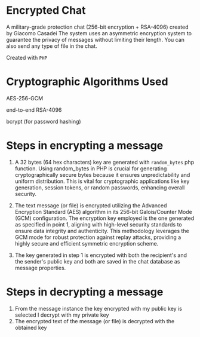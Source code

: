 # Encrypted Chat
A military-grade protection chat (256-bit encryption + RSA-4096) created by Giacomo Casadei
The system uses an asymmetric encryption system to guarantee the privacy of messages without limiting their length.
You can also send any type of file in the chat.

Created with `PHP`

# Cryptographic Algorithms Used
AES-256-GCM

end-to-end RSA-4096

bcrypt (for password hashing)

# Steps in encrypting a message
1) A 32 bytes (64 hex characters) key are generated with `random_bytes` php function.
   Using random_bytes in PHP is crucial for generating cryptographically secure bytes because it ensures unpredictability and uniform distribution.
   This is vital for cryptographic applications like key generation, session tokens, or random passwords, enhancing overall security.

2) The text message (or file) is encrypted utilizing the Advanced Encryption Standard (AES) algorithm in its 256-bit Galois/Counter Mode (GCM) configuration.
   The encryption key employed is the one generated as specified in point 1, aligning with high-level security standards to ensure data integrity and authenticity.
   This methodology leverages the GCM mode for robust protection against replay attacks, providing a highly secure and efficient symmetric encryption scheme.

3) The key generated in step 1 is encrypted with both the recipient's and the sender's public key and both are saved in the chat database as message properties.

# Steps in decrypting a message
1) From the message instance the key encrypted with my public key is selected I decrypt with my private key
2) The encrypted text of the message (or file) is decrypted with the obtained key
